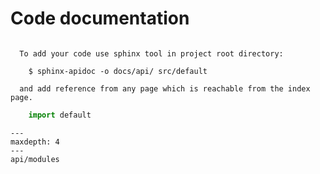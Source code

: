 # Code documentation

```{hint}

  To add your code use sphinx tool in project root directory:

    $ sphinx-apidoc -o docs/api/ src/default

  and add reference from any page which is reachable from the index page.
```

```python
    import default
```

```{toctree}
---
maxdepth: 4
---
api/modules
```